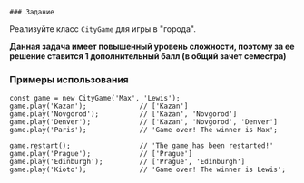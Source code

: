     ### Задание

Реализуйте класс `CityGame` для игры в "города".

**Данная задача имеет повышенный уровень сложности, поэтому за ее решение ставится 1
дополнительный балл (в общий зачет семестра)**

### Примеры использования

```
const game = new CityGame('Max', 'Lewis');
game.play('Kazan');             // ['Kazan']
game.play('Novgorod');          // ['Kazan', 'Novgorod']
game.play('Denver');            // ['Kazan', 'Novgorod', 'Denver']
game.play('Paris');             // 'Game over! The winner is Max';

game.restart();                 // 'The game has been restarted!'
game.play('Prague');            // ['Prague']
game.play('Edinburgh');         // ['Prague', 'Edinburgh']
game.play('Kioto');             // 'Game over! The winner is Lewis';
```
